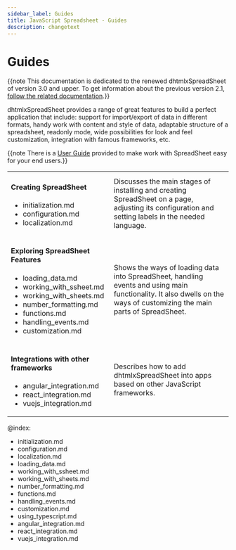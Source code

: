 ```yaml
---
sidebar_label: Guides
title: JavaScript Spreadsheet - Guides
description: changetext
---
```


# Guides


{{note This documentation is dedicated to the renewed dhtmlxSpreadSheet of version 3.0 and upper. To get information about the previous version 2.1, 
[follow the related documentation](https://docs.dhtmlx.com/spreadsheet__index.html).}}

dhtmlxSpreadSheet provides a range of great features to build a perfect application that include: support for import/export of data in different formats, handy work with content and style of data,
adaptable structure of a spreadsheet, readonly mode, wide possibilities for look and feel customization, integration with famous frameworks, etc.

{{note There is a [User Guide](user_guide.md) provided to make work with SpreadSheet easy for your end users.}}


<table  cellspacing="0" cellpadding="5" border="0">
	<tbody>
    <tr>
		<td id="data" class='topics'>
		    <h4>
		        Creating SpreadSheet 
		    </h4>
		    <ul id="data_sublist" > 
                    <li>initialization.md</li>  
                    <li>configuration.md</li>
                    <li>localization.md</li>                  
            </ul>
        </td>        
		<td class='topic_description'>Discusses the main stages of installing and creating SpreadSheet on a page, adjusting its configuration and setting labels in the needed language.</td>	
	</tr>
    <tr>
		<td id="data" class='topics'>
		    <h4>
		        Exploring SpreadSheet Features
		    </h4>
		    <ul id="data_sublist" >                    
                    <li>loading_data.md</li>
                   	<li>working_with_ssheet.md</li>     
                   	<li>working_with_sheets.md</li>     
                    <li>number_formatting.md</li>
					<li>functions.md</li>
                    <li>handling_events.md</li>
                    <li>customization.md</li>
            </ul>
        </td>        
		<td class='topic_description'>Shows the ways of loading data into SpreadSheet, handling events and using main functionality. It also dwells on the ways of customizing the main parts of SpreadSheet.</td>	
	</tr>
    <tr>
    	<td id="data" class='topics'>
		    <h4>
		        Integrations with other frameworks
		    </h4>
		    <ul id="data_sublist" >
            		<li>angular_integration.md</li>                      
                    <li>react_integration.md</li> 
                    <li>vuejs_integration.md</li>
            </ul>
        </td>
		<td class='topic_description'>Describes how to add dhtmlxSpreadSheet into apps based on other JavaScript frameworks.</td>		
    </tr>
   	</tbody>
</table>

@index:
- initialization.md
- configuration.md
- localization.md
- loading_data.md
- working_with_ssheet.md
- working_with_sheets.md  
- number_formatting.md
- functions.md
- handling_events.md
- customization.md
- using_typescript.md
- angular_integration.md
- react_integration.md
- vuejs_integration.md